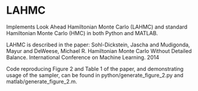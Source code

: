 LAHMC
=====

Implements Look Ahead Hamiltonian Monte Carlo (LAHMC) and standard 
Hamiltonian Monte Carlo (HMC) in both Python and MATLAB.

LAHMC is described in the paper:
  Sohl-Dickstein, Jascha and Mudigonda, Mayur and DeWeese, Michael R.
  Hamiltonian Monte Carlo Without Detailed Balance.
  International Conference on Machine Learning. 2014

Code reproducing Figure 2 and Table 1 of the paper, and demonstrating
usage of the sampler, can be found in python/generate_figure_2.py and
matlab/generate_figure_2.m.

